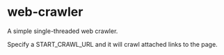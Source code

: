 web-crawler
===========

A simple single-threaded web crawler.

Specify a START_CRAWL_URL and it will crawl attached links to the page.
